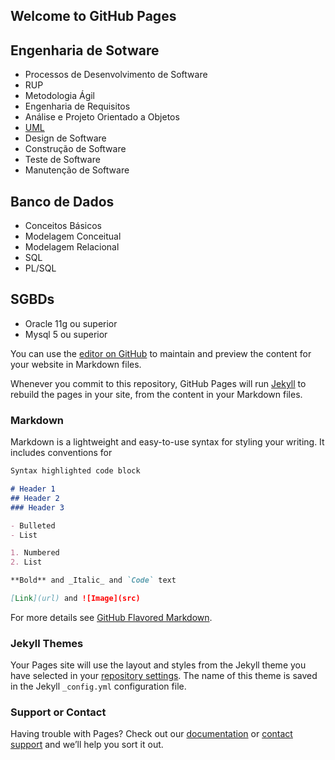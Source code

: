 ## Welcome to GitHub Pages

## Engenharia de Sotware

 - Processos de Desenvolvimento de Software
 - RUP
 - Metodologia Ágil
 - Engenharia de Requisitos
 - Análise e Projeto Orientado a Objetos
 - [UML](/engenharia_software/uml.md)
 - Design de Software
 - Construção de Software
 - Teste de Software
 - Manutenção de Software

## Banco de Dados

 - Conceitos Básicos
 - Modelagem Conceitual
 - Modelagem Relacional
 - SQL
 - PL/SQL

## SGBDs

 - Oracle 11g ou superior
 - Mysql 5 ou superior

You can use the [editor on GitHub](https://github.com/diovanemonteiro/resumos/edit/master/README.md) to maintain and preview the content for your website in Markdown files.

Whenever you commit to this repository, GitHub Pages will run [Jekyll](https://jekyllrb.com/) to rebuild the pages in your site, from the content in your Markdown files.

### Markdown

Markdown is a lightweight and easy-to-use syntax for styling your writing. It includes conventions for

```markdown
Syntax highlighted code block

# Header 1
## Header 2
### Header 3

- Bulleted
- List

1. Numbered
2. List

**Bold** and _Italic_ and `Code` text

[Link](url) and ![Image](src)
```

For more details see [GitHub Flavored Markdown](https://guides.github.com/features/mastering-markdown/).

### Jekyll Themes

Your Pages site will use the layout and styles from the Jekyll theme you have selected in your [repository settings](https://github.com/diovanemonteiro/resumos/settings). The name of this theme is saved in the Jekyll `_config.yml` configuration file.

### Support or Contact

Having trouble with Pages? Check out our [documentation](https://help.github.com/categories/github-pages-basics/) or [contact support](https://github.com/contact) and we’ll help you sort it out.
